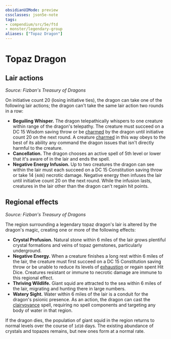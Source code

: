 ```yaml
---
obsidianUIMode: preview
cssclasses: json5e-note
tags:
- compendium/src/5e/ftd
- monster/legendary-group
aliases: ["Topaz Dragon"]
---
```

# Topaz Dragon

## Lair actions
_Source: Fizban's Treasury of Dragons_

On initiative count 20 (losing initiative ties), the dragon can take one of the following lair actions; the dragon can't take the same lair action two rounds in a row:

- **Beguiling Whisper.** The dragon telepathically whispers to one creature within range of the dragon's telepathy. The creature must succeed on a DC 15 Wisdom saving throw or be [charmed](/Systems/5e/rules/conditions.md#charmed) by the dragon until initiative count 20 on the next round. A creature [charmed](/Systems/5e/rules/conditions.md#charmed) in this way obeys to the best of its ability any command the dragon issues that isn't directly harmful to the creature.  
- **Cancellation.** The dragon chooses an active spell of 5th level or lower that it's aware of in the lair and ends the spell.  
- **Negative Energy Infusion.** Up to two creatures the dragon can see within the lair must each succeed on a DC 15 Constitution saving throw or take 14 (`4d6`) necrotic damage. Negative energy then infuses the lair until initiative count 20 on the next round. While the infusion lasts, creatures in the lair other than the dragon can't regain hit points.  

## Regional effects
_Source: Fizban's Treasury of Dragons_

The region surrounding a legendary topaz dragon's lair is altered by the dragon's magic, creating one or more of the following effects:

- **Crystal Profusion.** Natural stone within 6 miles of the lair grows plentiful crystal formations and veins of topaz gemstones, particularly underground.  
- **Negative Energy.** When a creature finishes a long rest within 6 miles of the lair, the creature must first succeed on a DC 15 Constitution saving throw or be unable to reduce its levels of [exhaustion](/Systems/5e/rules/conditions.md#exhaustion) or regain spent Hit Dice. Creatures resistant or immune to necrotic damage are immune to this regional effect.  
- **Thriving Wildlife.** Giant squid are attracted to the sea within 6 miles of the lair, migrating and hunting there in large numbers.  
- **Watery Sight.** Water within 6 miles of the lair is a conduit for the dragon's psionic presence. As an action, the dragon can cast the [clairvoyance](/Systems/5e/spells/clairvoyance.md) spell, requiring no spell components and targeting any body of water in that region.  

If the dragon dies, the population of giant squid in the region returns to normal levels over the course of `1d10` days. The existing abundance of crystals and topazes remains, but new ones form at a normal rate.